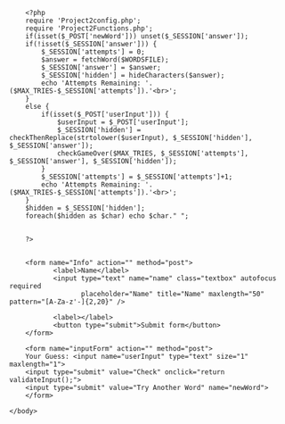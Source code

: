 <!DOCTYPE html>
<?php session_start();?>
<html>
   <head>
      <title>Hangman Game</title>
      <link href="./HangmanStylesheet.css" rel="stylesheet" type="text/css">

   </head>
   <body>
   <!-- animation container -->
<div class="eye-animation"></div>
   
   
		<?php
		require 'Project2config.php';
		require 'Project2Functions.php';
		if(isset($_POST['newWord'])) unset($_SESSION['answer']);
		if(!isset($_SESSION['answer'])) {
			$_SESSION['attempts'] = 0;
			$answer = fetchWord($WORDSFILE);
			$_SESSION['answer'] = $answer;
			$_SESSION['hidden'] = hideCharacters($answer);
			echo 'Attempts Remaining: '.($MAX_TRIES-$_SESSION['attempts']).'<br>';
		}
		else {
			if(isset($_POST['userInput'])) {
				$userInput = $_POST['userInput'];
				$_SESSION['hidden'] = checkThenReplace(strtolower($userInput), $_SESSION['hidden'], $_SESSION['answer']);
				checkGameOver($MAX_TRIES, $_SESSION['attempts'], $_SESSION['answer'], $_SESSION['hidden']);
			}
			$_SESSION['attempts'] = $_SESSION['attempts']+1;
			echo 'Attempts Remaining: '.($MAX_TRIES-$_SESSION['attempts']).'<br>';
		}
		$hidden = $_SESSION['hidden'];
		foreach($hidden as $char) echo $char." ";
		

		?>
		
		
		<form name="Info" action="" method="post">
               <label>Name</label>
               <input type="text" name="name" class="textbox" autofocus required
                      placeholder="Name" title="Name" maxlength="50" pattern="[A-Za-z'-]{2,20}" />
       
               <label></label>
               <button type="submit">Submit form</button>
        </form>
		
		<form name="inputForm" action="" method="post">
		Your Guess: <input name="userInput" type="text" size="1" maxlength="1">
		<input type="submit" value="Check" onclick="return validateInput();">
		<input type="submit" value="Try Another Word" name="newWord">
		</form>
		
	</body>
</html>
